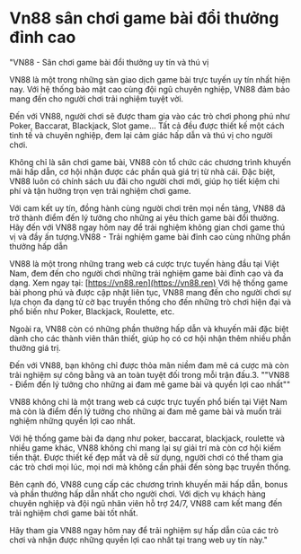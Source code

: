 # Vn88 sân chơi game bài đổi thưởng đỉnh cao
"VN88 - Sân chơi game bài đổi thưởng uy tín và thú vị

VN88 là một trong những sàn giao dịch game bài trực tuyến uy tín nhất hiện nay. Với hệ thống bảo mật cao cùng đội ngũ chuyên nghiệp, VN88 đảm bảo mang đến cho người chơi trải nghiệm tuyệt vời.

Đến với VN88, người chơi sẽ được tham gia vào các trò chơi phong phú như Poker, Baccarat, Blackjack, Slot game... Tất cả đều được thiết kế một cách tinh tế và chuyên nghiệp, đem lại cảm giác hấp dẫn và thú vị cho người chơi.

Không chỉ là sân chơi game bài, VN88 còn tổ chức các chương trình khuyến mãi hấp dẫn, cơ hội nhận được các phần quà giá trị từ nhà cái. Đặc biệt, VN88 luôn có chính sách ưu đãi cho người chơi mới, giúp họ tiết kiệm chi phí và tận hưởng trọn vẹn trải nghiệm chơi game.

Với cam kết uy tín, đồng hành cùng người chơi trên mọi nền tảng, VN88 đã trở thành điểm đến lý tưởng cho những ai yêu thích game bài đổi thưởng. Hãy đến với VN88 ngay hôm nay để trải nghiệm không gian chơi game thú vị và đầy ấn tượng.VN88 - Trải nghiệm game bài đỉnh cao cùng những phần thưởng hấp dẫn

VN88 là một trong những trang web cá cược trực tuyến hàng đầu tại Việt Nam, đem đến cho người chơi những trải nghiệm game bài đỉnh cao và đa dạng.
Xem ngay tại: [https://vn88.ren](https://vn88.ren)
Với hệ thống game bài phong phú và được cập nhật liên tục, VN88 mang đến cho người chơi sự lựa chọn đa dạng từ cờ bạc truyền thống cho đến những trò chơi hiện đại và phổ biến như Poker, Blackjack, Roulette, etc.

Ngoài ra, VN88 còn có những phần thưởng hấp dẫn và khuyến mãi đặc biệt dành cho các thành viên thân thiết, giúp họ có cơ hội nhận thêm nhiều phần thưởng giá trị.

Đến với VN88, bạn không chỉ được thỏa mãn niềm đam mê cá cược mà còn trải nghiệm sự công bằng và an toàn tuyệt đối trong mỗi trận đấu.3. ""VN88 - Điểm đến lý tưởng cho những ai đam mê game bài và quyền lợi cao nhất""

VN88 không chỉ là một trang web cá cược trực tuyến phổ biến tại Việt Nam mà còn là điểm đến lý tưởng cho những ai đam mê game bài và muốn trải nghiệm những quyền lợi cao nhất.

Với hệ thống game bài đa dạng như poker, baccarat, blackjack, roulette và nhiều game khác, VN88 không chỉ mang lại sự giải trí mà còn cơ hội kiếm tiền thật. Được thiết kế đẹp mắt và dễ sử dụng, người chơi có thể tham gia các trò chơi mọi lúc, mọi nơi mà không cần phải đến sòng bạc truyền thống.

Bên cạnh đó, VN88 cung cấp các chương trình khuyến mãi hấp dẫn, bonus và phần thưởng hấp dẫn nhất cho người chơi. Với dịch vụ khách hàng chuyên nghiệp và đội ngũ nhân viên hỗ trợ 24/7, VN88 cam kết mang đến trải nghiệm chơi game bài tốt nhất.

Hãy tham gia VN88 ngay hôm nay để trải nghiệm sự hấp dẫn của các trò chơi và nhận được những quyền lợi cao nhất tại trang web uy tín này."